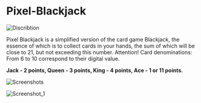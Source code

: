 # Pixel-Blackjack
![Discribtion](https://img.shields.io/badge/Retro--Glitch--Unity--Game-black?style=for-the-badge&logo=retroarch&logoColor=white)

Pixel Blackjack is a simplified version of the card game Blackjack, the essence of which is to collect cards in your hands, the sum of which will be close to 21, but not exceeding this number.  Attention! Card denominations: From 6 to 10 correspond to their digital value.

**Jack - 2 points, Queen - 3 points, King - 4 points, Ace - 1 or 11 points.**

![Screenshots](https://img.shields.io/badge/Screenshots-black?style=for-the-badge&logo=pixabay&logoColor=white)

![Screenshot_1](https://github.githubassets.com/images/modules/logos_page/GitHub-Mark.png)
